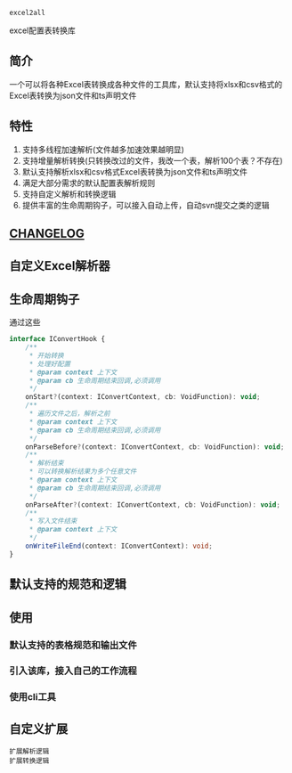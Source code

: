 `excel2all`

excel配置表转换库

## 简介

一个可以将各种Excel表转换成各种文件的工具库，默认支持将xlsx和csv格式的Excel表转换为json文件和ts声明文件
## 特性

1. 支持多线程加速解析(文件越多加速效果越明显)
2. 支持增量解析转换(只转换改过的文件，我改一个表，解析100个表？不存在)
3. 默认支持解析xlsx和csv格式Excel表转换为json文件和ts声明文件
4. 满足大部分需求的默认配置表解析规则
5. 支持自定义解析和转换逻辑
6. 提供丰富的生命周期钩子，可以接入自动上传，自动svn提交之类的逻辑

## [CHANGELOG](packages/cli/CHANGELOG.md)
## 自定义Excel解析器

## 生命周期钩子
通过这些
```ts
interface IConvertHook {
    /**
     * 开始转换
     * 处理好配置
     * @param context 上下文
     * @param cb 生命周期结束回调,必须调用
     */
    onStart?(context: IConvertContext, cb: VoidFunction): void;
    /**
     * 遍历文件之后，解析之前
     * @param context 上下文
     * @param cb 生命周期结束回调,必须调用
     */
    onParseBefore?(context: IConvertContext, cb: VoidFunction): void;
    /**
     * 解析结束
     * 可以转换解析结果为多个任意文件
     * @param context 上下文
     * @param cb 生命周期结束回调,必须调用
     */
    onParseAfter?(context: IConvertContext, cb: VoidFunction): void;
    /**
     * 写入文件结束
     * @param context 上下文
     */
    onWriteFileEnd(context: IConvertContext): void;
}
```

## 默认支持的规范和逻辑
## 使用
### 默认支持的表格规范和输出文件
### 引入该库，接入自己的工作流程
### 使用cli工具

## 自定义扩展
    扩展解析逻辑
    扩展转换逻辑



